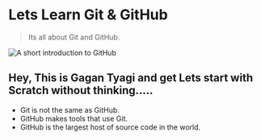# Lets Learn Git & GitHub

>Its all about Git and GitHub.

![A short introduction to GitHub](https://user-images.githubusercontent.com/106432362/184624432-883ef3aa-959e-4763-89e8-aef2a7ef20c5.jpeg)




## Hey, This is Gagan Tyagi and get Lets start with Scratch without thinking.....

- Git is not the same as GitHub.
- GitHub makes tools that use Git.
- GitHub is the largest host of source code in the world.

